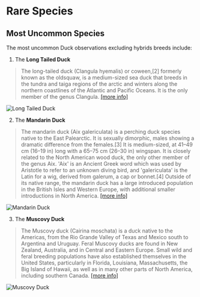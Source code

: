 # Rare Species

## Most Uncommon Species

The most uncommon Duck observations excluding hybrids breeds include:

 1. The <strong>Long Tailed Duck</strong>

> The long-tailed duck (Clangula hyemalis) or coween,[2] formerly known as the oldsquaw, is a medium-sized sea duck that breeds in the tundra and taiga regions of the arctic and winters along the northern coastlines of the Atlantic and Pacific Oceans. It is the only member of the genus Clangula. [[more info]](https://en.wikipedia.org/wiki/Long-tailed_duck)

![Long Tailed Duck](/ducks/long-tailed-duck.jpg)

 2. The <strong>Mandarin Duck</strong> 

> The mandarin duck (Aix galericulata) is a perching duck species native to the East Palearctic. It is sexually dimorphic, males showing a dramatic difference from the females.[3] It is medium-sized, at 41–49 cm (16–19 in) long with a 65–75 cm (26–30 in) wingspan. It is closely related to the North American wood duck, the only other member of the genus Aix. 'Aix' is an Ancient Greek word which was used by Aristotle to refer to an unknown diving bird, and 'galericulata' is the Latin for a wig, derived from galerum, a cap or bonnet.[4] Outside of its native range, the mandarin duck has a large introduced population in the British Isles and Western Europe, with additional smaller introductions in North America. [[more info]](https://en.wikipedia.org/wiki/Mandarin_duck)

![Mandarin Duck](/ducks/mandarin-duck.jpg)

 3. The <strong>Muscovy Duck</strong> 

> The Muscovy duck (Cairina moschata) is a duck native to the Americas, from the Rio Grande Valley of Texas and Mexico south to Argentina and Uruguay. Feral Muscovy ducks are found in New Zealand, Australia, and in Central and Eastern Europe. Small wild and feral breeding populations have also established themselves in the United States, particularly in Florida, Louisiana, Massachusetts, the Big Island of Hawaii, as well as in many other parts of North America, including southern Canada. [[more info]](https://en.wikipedia.org/wiki/Muscovy_duck)

![Muscovy Duck](/ducks/muscovy-duck.jpg)

